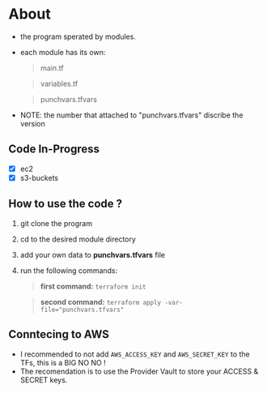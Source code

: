 # About
- the program sperated by modules.
- each module has its own:
	> main.tf

	> variables.tf 

	> punchvars.tfvars

- NOTE: the number that attached to "punchvars.tfvars" discribe the version

## Code In-Progress
- [x] ec2
- [x] s3-buckets

## How to use the code ?
1. git clone the program
2. cd to the desired module directory
3. add your own data to **punchvars.tfvars** file
4. run the following commands:
	
	> **first command:** `terraform init`
	
	> **second command:** `terraform apply -var-file="punchvars.tfvars"`

## Conntecing to AWS
- I recommended to not add `AWS_ACCESS_KEY` and `AWS_SECRET_KEY` to the TFs, this is a BIG NO NO !
- The recomendation is to use the Provider Vault to store your ACCESS & SECRET keys.
